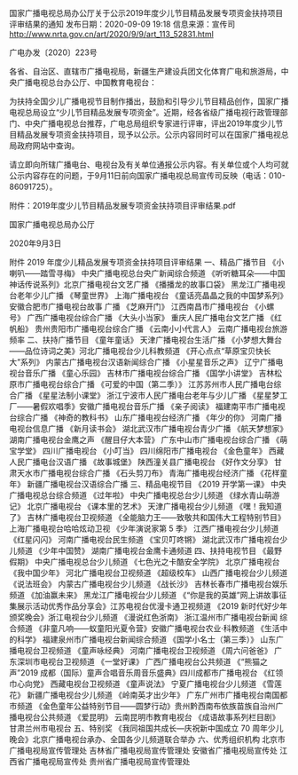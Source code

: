 国家广播电视总局办公厅关于公示2019年度少儿节目精品发展专项资金扶持项目评审结果的通知
发布日期：2020-09-09 19:18 	信息来源：宣传司 	
http://www.nrta.gov.cn/art/2020/9/9/art_113_52831.html

广电办发〔2020〕223号

各省、自治区、直辖市广播电视局，新疆生产建设兵团文化体育广电和旅游局，中央广播电视总台办公厅、中国教育电视台：

为扶持全国少儿广播电视节目制作播出，鼓励和引导少儿节目精品创作，国家广播电视总局设立“少儿节目精品发展专项资金”。近期，经各省级广播电视行政管理部门、中央广播电视总台推荐，广电总局组织专家进行评审，评出2019年度少儿节目精品发展专项资金扶持项目，现予以公示。公示内容同时可以在国家广播电视总局政府网站中查询。

请立即向所辖广播电台、电视台及有关单位通报公示内容。有关单位或个人均可就公示内容存在的问题，于9月11日前向国家广播电视总局宣传司反映（电话：010-86091725）。　


附件：2019年度少儿节目精品发展专项资金扶持项目评审结果.pdf



国家广播电视总局办公厅

2020年9月3日　　 


附件
2019 年度少儿精品发展专项资金扶持项目评审结果
一、精品广播节目
《小喇叭——踏雪寻梅》  中央广播电视总台央广新闻综合频道
《听听糖耳朵——中国神话传说系列》北京广播电视台文艺广播
《播播龙的故事口袋》  黑龙江广播电视台老年少儿广播
《琴童世界》  上海广播电视台
《童话亮晶晶之我的中国梦系列》安徽合肥市广播电视台故事
广播
《芝麻开门》  江西南昌市广播电视台
《小螺号》  广西广播电视台综合广播
《大头小当家》  重庆人民广播电台文艺广播
《红帆船》  贵州贵阳市广播电视台综合广播
《云南小小代言人》  云南广播电视台旅游频率
二、扶持广播节目
《童年童话》  天津广播电视台生活广播
《小梦想大舞台——品位诗词之美》河北广播电视台少儿科教频道
《开心点点“草原宝贝快长大”系列》
内蒙古广播电视台汉语新闻综合广播
《小星星音乐之声》  辽宁广播电视台音乐广播
《童心乐园》  吉林市广播电视台综合广播
《国学小讲堂》  吉林松原市广播电视台综合广播
《可爱的中国（第二季）》  江苏苏州市人民广播电台综合广播
《星星法制小课堂》  浙江宁波市人民广播电台老年与少儿广播
《星星梦工厂——暑假欢唱季》安徽广播电视台音乐广播
《亲子阅读》  福建南平市广播电视台综合广播
《神奇的教科书》  山东广播电视台经济广播
《年少的你》  河南广播电视台信息广播
《新月读书会》  湖北武汉市广播电视台青少广播
《航天梦想家》  湖南广播电视台金鹰之声
《醒目仔大本营》  广东中山市广播电视台综合广播
《萌宝学堂》  四川广播电视台
《小叮当》  四川绵阳市广播电视台
《金色童年》  西藏人民广播电台汉语广播
《故事城堡》  陕西潼关县广播电视台
《好作文分享》  甘肃天水市广播电视台综合广播
《石头剪刀布》  青海广播电视台经济广播
《花样童年》  新疆广播电视台汉语综合广播
三、精品电视节目
《2019 开学第一课》  中央广播电视总台综合频道
《过年啦》  中央广播电视总台少儿频道
《绿水青山萌游记》  北京广播电视台
《课本里的艺术》  天津广播电视台少儿频道
《嘿！我知道了》  吉林广播电视台卫视频道
《全能脑力王——致敬共和国伟大工程特别节目》上海广播电视台哈哈炫动卫视
《少年演说家第 5 季》  江西广播电视台少儿频道
《红星闪闪》  河南广播电视台民生频道
《宝贝叮咚锵》  湖北武汉市广播电视台少儿频道
《少年中国赞》  湖南广播电视台金鹰卡通频道
四、扶持电视节目
《最野假期》  中央广播电视总台少儿频道
《七色光之卡酷安全学院》  北京广播电视台
《我中国少年》  河北广播电视台卫视频道
《超级校车》  山西广播电视台少儿频道
《说法班会》  内蒙古广播电视台少儿频道
《战长沙》  吉林长春市广播电视台娱乐频道
《加油赢未来》  黑龙江广播电视台少儿频道
《“你是我的英雄”网上讲故事征集展示活动优秀作品分享会》江苏电视台优漫卡通卫视频道
《2019 新时代好少年颁奖晚会》浙江电视台少儿频道
《漫说红色浙南》  浙江温州市广播电视台新闻
综合频道
《非童凡响——蚁童阳光夏令营》安徽广播电视台农业·科教频道
《生活中的科学》  福建泉州市广播电视台新闻综合频道
《国学小名士（第三季）》  山东广播电视台卫视频道
《童声咏经典》  河南广播电视台卫视频道
《周六问爸爸》  广东深圳市电视台卫视频道
《一堂好课》  广西广播电视台公共频道
《“熊猫之声”2019 成都（国际）童声合唱音乐周音乐盛典》四川成都市广播电视台
《红领巾心向党》  西藏电视台卫视频道
《童声说法》  宁夏广播电视台少儿频道
《雪莲花》  新疆广播电视台少儿频道
《岭南英才出少年》  广东广州市广播电视台南国都市频道
《金色童年公益特别节目——圆梦行动》贵州黔西南布依族苗族自治州广播电视台公共频道
《爱昆明》  云南昆明市教育电视台
《成语故事系列栏目剧》  甘肃兰州市电视台
五、特别奖
《我同祖国共成长—庆祝新中国成立 70 周年少儿晚会》北京广播电视台承办、全国各少儿频道联合举办
六、优秀组织机构
北京市广播电视局宣传管理处
吉林省广播电视局宣传管理处
安徽省广播电视局宣传处
江西省广播电视局宣传处
贵州省广播电视局宣传管理处
